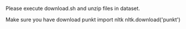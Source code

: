 Please execute download.sh and unzip files in dataset.

Make sure you have download punkt
	import nltk
	nltk.download('punkt')
